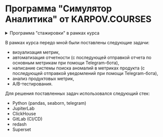 # Программа "Симулятор Аналитика" от KARPOV.COURSES

<details><summary>Программа "стажировки" в рамках курса</summary>
<p>
  
#### 1. Знакомимся с рабочим окружением
Ваш первый рабочий день в новой компании. Познакомимся с данными и их структурой, освежим опыт работы с Python, Clickhouse, git. Для разминки решим несколько ad hoc задач </br>

#### 2. Первый дашборд
Давайте выстраивать аналитическую культуру в компании! Начнем с простых дашбордов, задача которых удобно визуализировать основные продуктовые метрики </br>
#### 3. Автоматизация отчетности
Отлично, теперь данные у нас перед глазами. Можно начинать делать простейшие аналитические выводы и анализ ключевых метрик в различных срезах. Для удобства всех сотрудников настроим автоматическую рассылку отчета в телеграмм чат </br>
#### 4. Поиск аномалий
Пришло время обеспечить строгий надзор за здоровьем ключевых метрик. На офлайн данных потренируемся находить аномалии. Попробуем разные подходы от простых правил до статистических решений. Настроим работу нашей системы в реальном времени и оценим качество ее работы на данных в реальном времени. В простом варианте поставим наши скрипты на крон, для самых смелых — упакуем в GitLab CI/CD </br>
#### 5. Анализируем продуктовые метрики
Мы уже следим за ключевыми метриками, пришло время спуститься на уровень ниже. Подготовим дашборд с продуктовыми метриками. Научимся считать и визуализировать ретеншн, отток пользователей, когорты пользователей </br>
#### 6. Планируем и запускаем АВ-тест
Пройдем все стадии планирования АБ теста, выберем дизайн исследования, рассчитаем необходимый размер выборки, научимся делить пользователей на группы. Запустим тест на реальных данных и проанализируем результаты. Донесем выводы до бизнеса </br>

</p>
</details>

В рамках курса передо мной были поставлены следующие задачи:
- визуализация метрик, 
- автоматизация отчетности (с последующей отправкой отчета по основным метрикам при помощи Telegram-бота), 
- написание системы поиска аномалий в метриках продукта (с последующей отправкой уведомлений при помощи Telegram-бота), 
- анализ продуктовых метрик,
- A/B-тестирования.

Для решения поставленных задач использовался следующий стек:
- Python (pandas, seaborn, telegram)
- JupiterLab
- ClickHouse
- GitLab (CI/CD)
- redash
- Superset
